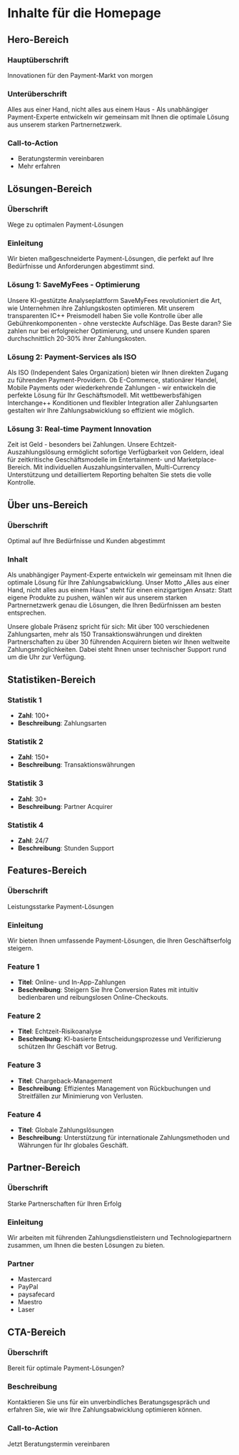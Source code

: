 # Inhalte für die Homepage

## Hero-Bereich

### Hauptüberschrift
Innovationen für den Payment-Markt von morgen

### Unterüberschrift
Alles aus einer Hand, nicht alles aus einem Haus - Als unabhängiger Payment-Experte entwickeln wir gemeinsam mit Ihnen die optimale Lösung aus unserem starken Partnernetzwerk.

### Call-to-Action
- Beratungstermin vereinbaren
- Mehr erfahren

## Lösungen-Bereich

### Überschrift
Wege zu optimalen Payment-Lösungen

### Einleitung
Wir bieten maßgeschneiderte Payment-Lösungen, die perfekt auf Ihre Bedürfnisse und Anforderungen abgestimmt sind.

### Lösung 1: SaveMyFees - Optimierung
Unsere KI-gestützte Analyseplattform SaveMyFees revolutioniert die Art, wie Unternehmen ihre Zahlungskosten optimieren. Mit unserem transparenten IC++ Preismodell haben Sie volle Kontrolle über alle Gebührenkomponenten - ohne versteckte Aufschläge. Das Beste daran? Sie zahlen nur bei erfolgreicher Optimierung, und unsere Kunden sparen durchschnittlich 20-30% ihrer Zahlungskosten.

### Lösung 2: Payment-Services als ISO
Als ISO (Independent Sales Organization) bieten wir Ihnen direkten Zugang zu führenden Payment-Providern. Ob E-Commerce, stationärer Handel, Mobile Payments oder wiederkehrende Zahlungen - wir entwickeln die perfekte Lösung für Ihr Geschäftsmodell. Mit wettbewerbsfähigen Interchange++ Konditionen und flexibler Integration aller Zahlungsarten gestalten wir Ihre Zahlungsabwicklung so effizient wie möglich.

### Lösung 3: Real-time Payment Innovation
Zeit ist Geld - besonders bei Zahlungen. Unsere Echtzeit-Auszahlungslösung ermöglicht sofortige Verfügbarkeit von Geldern, ideal für zeitkritische Geschäftsmodelle im Entertainment- und Marketplace-Bereich. Mit individuellen Auszahlungsintervallen, Multi-Currency Unterstützung und detailliertem Reporting behalten Sie stets die volle Kontrolle.

## Über uns-Bereich

### Überschrift
Optimal auf Ihre Bedürfnisse und Kunden abgestimmt

### Inhalt
Als unabhängiger Payment-Experte entwickeln wir gemeinsam mit Ihnen die optimale Lösung für Ihre Zahlungsabwicklung. Unser Motto „Alles aus einer Hand, nicht alles aus einem Haus" steht für einen einzigartigen Ansatz: Statt eigene Produkte zu pushen, wählen wir aus unserem starken Partnernetzwerk genau die Lösungen, die Ihren Bedürfnissen am besten entsprechen.

Unsere globale Präsenz spricht für sich: Mit über 100 verschiedenen Zahlungsarten, mehr als 150 Transaktionswährungen und direkten Partnerschaften zu über 30 führenden Acquirern bieten wir Ihnen weltweite Zahlungsmöglichkeiten. Dabei steht Ihnen unser technischer Support rund um die Uhr zur Verfügung.

## Statistiken-Bereich

### Statistik 1
- **Zahl**: 100+
- **Beschreibung**: Zahlungsarten

### Statistik 2
- **Zahl**: 150+
- **Beschreibung**: Transaktionswährungen

### Statistik 3
- **Zahl**: 30+
- **Beschreibung**: Partner Acquirer

### Statistik 4
- **Zahl**: 24/7
- **Beschreibung**: Stunden Support

## Features-Bereich

### Überschrift
Leistungsstarke Payment-Lösungen

### Einleitung
Wir bieten Ihnen umfassende Payment-Lösungen, die Ihren Geschäftserfolg steigern.

### Feature 1
- **Titel**: Online- und In-App-Zahlungen
- **Beschreibung**: Steigern Sie Ihre Conversion Rates mit intuitiv bedienbaren und reibungslosen Online-Checkouts.

### Feature 2
- **Titel**: Echtzeit-Risikoanalyse
- **Beschreibung**: KI-basierte Entscheidungsprozesse und Verifizierung schützen Ihr Geschäft vor Betrug.

### Feature 3
- **Titel**: Chargeback-Management
- **Beschreibung**: Effizientes Management von Rückbuchungen und Streitfällen zur Minimierung von Verlusten.

### Feature 4
- **Titel**: Globale Zahlungslösungen
- **Beschreibung**: Unterstützung für internationale Zahlungsmethoden und Währungen für Ihr globales Geschäft.

## Partner-Bereich

### Überschrift
Starke Partnerschaften für Ihren Erfolg

### Einleitung
Wir arbeiten mit führenden Zahlungsdienstleistern und Technologiepartnern zusammen, um Ihnen die besten Lösungen zu bieten.

### Partner
- Mastercard
- PayPal
- paysafecard
- Maestro
- Laser

## CTA-Bereich

### Überschrift
Bereit für optimale Payment-Lösungen?

### Beschreibung
Kontaktieren Sie uns für ein unverbindliches Beratungsgespräch und erfahren Sie, wie wir Ihre Zahlungsabwicklung optimieren können.

### Call-to-Action
Jetzt Beratungstermin vereinbaren

